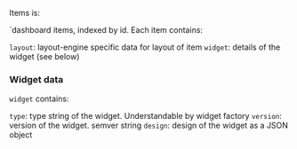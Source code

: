 Items is:

`dashboard items, indexed by id. Each item contains:

 `layout`: layout-engine specific data for layout of item
 `widget`: details of the widget (see below)

### Widget data

`widget` contains:

 `type`: type string of the widget. Understandable by widget factory
 `version`: version of the widget. semver string
 `design`: design of the widget as a JSON object